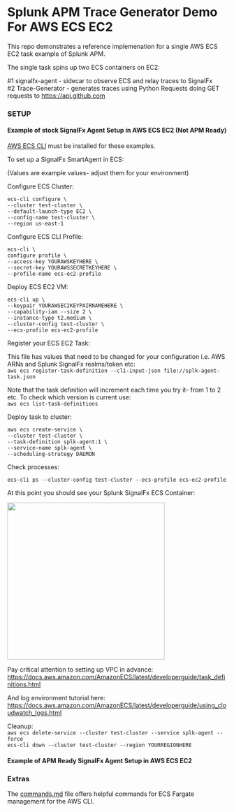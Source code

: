 # Splunk APM Trace Generator Demo For AWS ECS EC2

This repo demonstrates a reference implemenation for a single AWS ECS EC2 task example of Splunk APM.

The single task spins up two ECS containers on EC2:

#1 signalfx-agent - sidecar to observe ECS and relay traces to SignalFx   
#2 Trace-Generator - generates traces using Python Requests doing GET requests to https://api.github.com

### SETUP

#### Example of stock SignalFx Agent Setup in AWS ECS EC2 (Not APM Ready)

[AWS ECS CLI](https://docs.aws.amazon.com/AmazonECS/latest/developerguide/ECS_CLI.html) must be installed for these examples.

To set up a SignalFx SmartAgent in ECS:

(Values are example values- adjust them for your environment)  

Configure ECS Cluster:  
```
ecs-cli configure \
--cluster test-cluster \
--default-launch-type EC2 \
--config-name test-cluster \
--region us-east-1
```

Configure ECS CLI Profile:  
```
ecs-cli \
configure profile \
--access-key YOURAWSKEYHERE \
--secret-key YOURAWSSECRETKEYHERE \
--profile-name ecs-ec2-profile
```

Deploy ECS EC2 VM:  
```
ecs-cli up \
--keypair YOURAWSEC2KEYPAIRNAMEHERE \
--capability-iam --size 2 \
--instance-type t2.medium \
--cluster-config test-cluster \
--ecs-profile ecs-ec2-profile
```

Register your ECS EC2 Task:

This file has values that need to be changed for your configuration i.e. AWS ARNs and Splunk SignalFx realms/token etc:    
`aws ecs register-task-definition --cli-input-json file://splk-agent-task.json`

Note that the task definition will increment each time you try it- from 1 to 2 etc. To check which version is current use:  
`aws ecs list-task-definitions`

Deploy task to cluster:

```
aws ecs create-service \
--cluster test-cluster \
--task-definition splk-agent:1 \
--service-name splk-agent \
--scheduling-strategy DAEMON
```

Check processes:

`ecs-cli ps --cluster-config test-cluster --ecs-profile ecs-ec2-profile`

At this point you should see your Splunk SignalFx ECS Container:

<img src="../../../../assets/ecs-metrics.png" width="360" /> 

Pay critical attention to setting up VPC in advance:
https://docs.aws.amazon.com/AmazonECS/latest/developerguide/task_definitions.html

And log environment tutorial here:
https://docs.aws.amazon.com/AmazonECS/latest/developerguide/using_cloudwatch_logs.html

Cleanup:  
`aws ecs delete-service --cluster test-cluster --service splk-agent --force`  
`ecs-cli down --cluster test-cluster --region YOURREGIONHERE` 

#### Example of APM Ready SignalFx Agent Setup in AWS ECS EC2 


### Extras

The [commands.md](./commands.md) file offers helpful commands for ECS Fargate management for the AWS CLI.
